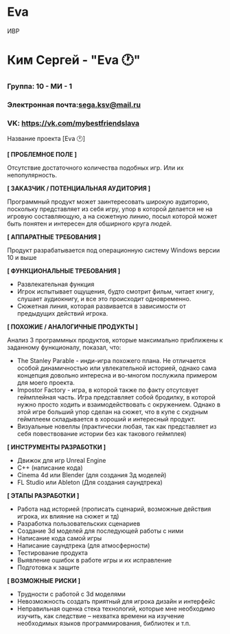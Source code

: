 # Eva
ИВР
# Ким Сергей - "Eva 🕐"
### Группа: 10 - МИ - 1
### Электронная почта:sega.ksv@mail.ru
### VK: https://vk.com/mybestfriendslava

Название проекта
[Eva 🕐]

**[ ПРОБЛЕМНОЕ ПОЛЕ ]**

Отсутствие достаточного количества подобных игр. Или их непопулярность.

**[ ЗАКАЗЧИК / ПОТЕНЦИАЛЬНАЯ АУДИТОРИЯ ]**

Программный продукт может заинтересовать широкую аудиторию, поскольку представляет из себя игру, упор в которой делается не на игровую составляющую, а на сюжетную линию, посыл которой может быть понятен и интересен для обширного круга людей.

**[ АППАРАТНЫЕ ТРЕБОВАНИЯ ]** 

Продукт разрабатывается под операционную систему Windows версии 10 и выше

**[ ФУНКЦИОНАЛЬНЫЕ ТРЕБОВАНИЯ ]**
* Развлекательная функция
* Игрок испытывает ощущения, будто смотрит фильм, читает книгу, слушает аудиокнигу, и все это происходит одновременно. 
* Сюжетная линия, которая развивается в зависимости от предыдущих действий игрока.

**[ ПОХОЖИЕ / АНАЛОГИЧНЫЕ ПРОДУКТЫ ]**

Анализ 3 программных продуктов, которые максимально приближены к заданному функционалу, показал, что:

* The Stanley Parable - инди-игра похожего плана. Не отличается особой динамичностью или увлекательной историей, однако сама концепция довольно интересна и во-многом послужила примером для моего проекта.
* Impostor Factory - игра, в которой также по факту отсутсвует геймплейная часть. Игра представляет собой бродилку, в которой нужно просто ходить и взаимодействовать с окружением. Однако в этой игре больший упор сделан на сюжет, что в купе с скудным геймплеем складывается в хороший и интересный продукт.
* Визуальные новеллы (практически любая, так как представляет из себя повествование истории без как такового геймплея)

**[ ИНСТРУМЕНТЫ РАЗРАБОТКИ ]**

*	Движок для игр Unreal Engine
*	С++ (написание кода)
*	Cinema 4d или Blender (для создания 3д моделей)
*	FL Studio или Ableton (Для создания саундтрека)

**[ ЭТАПЫ РАЗРАБОТКИ ]**
* Работа над историей (прописать сценарий, возможные действия игрока, их влияние на сюжет и тд)
*	Разработка пользовательских сценариев
*	Создание 3d моделей для последующей работы с ними
*	Написание кода самой игры
*	Написание саундтрека (для атмосферности)
*	Тестирование продукта
*	Выявление ошибок в работе игры и их исправление
*	Подготовка к защите

**[ ВОЗМОЖНЫЕ РИСКИ ]**
*	Трудности с работой с 3d моделями
*	Невозможность создать приятный для игрока дизайн и интерфейс 
*	Неправильная оценка стека технологий, которые мне необходимо изучить, как следствие – нехватка времени на изучение    необходимых языков программирования, библиотек и т.п.
